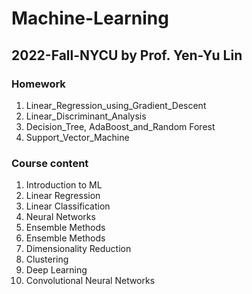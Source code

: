 # Machine-Learning
## 2022-Fall-NYCU by Prof. Yen-Yu Lin
### Homework
1. Linear_Regression_using_Gradient_Descent
2. Linear_Discriminant_Analysis
3. Decision_Tree, AdaBoost_and_Random Forest
4. Support_Vector_Machine
### Course content
1. Introduction to ML
2. Linear Regression
3. Linear Classification
4. Neural Networks
5. Ensemble Methods
6. Ensemble Methods
7. Dimensionality Reduction
8. Clustering
9. Deep Learning
10. Convolutional Neural Networks
